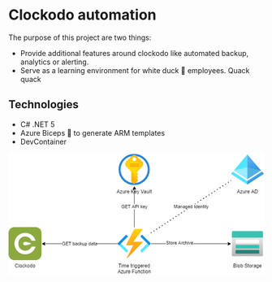 # Clockodo automation

The purpose of this project are two things:

- Provide additional features around clockodo like automated backup, analytics or alerting.
- Serve as a learning environment for white duck 🦆 employees. Quack quack

## Technologies

- C# .NET 5
- Azure Biceps 💪 to generate ARM templates
- DevContainer

![architecture](assets/clockodo-backup-solution.png)
